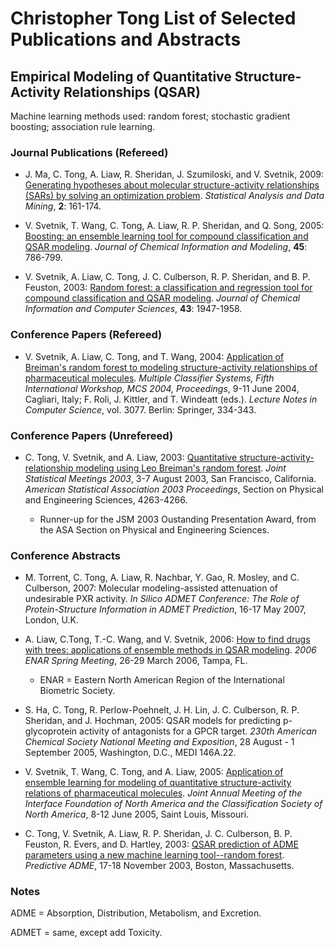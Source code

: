 # Christopher Tong List of Selected Publications and Abstracts

## Empirical Modeling of Quantitative Structure-Activity Relationships (QSAR)

Machine learning methods used: random forest; stochastic gradient boosting; association rule learning.

### Journal Publications (Refereed)

- J. Ma, C. Tong, A. Liaw, R. Sheridan, J. Szumiloski, and V. Svetnik, 2009:  [Generating hypotheses about molecular structure-activity relationships (SARs) by 
solving an optimization problem](https://doi.org/10.1002/sam.10040).  *Statistical Analysis and Data Mining*, **2**: 161-174.

- V. Svetnik,  T. Wang, C.  Tong, A. Liaw, R. P. Sheridan, and Q. Song, 2005:  [Boosting:  an ensemble learning tool for compound classification and QSAR 
modeling](https://doi.org/10.1021/ci0500379). *Journal of Chemical Information and Modeling*, **45**:  786-799.

- V. Svetnik, A. Liaw, C.  Tong, J. C. Culberson, R. P. Sheridan, and B. P. Feuston, 2003:  [Random forest:  a classification and regression tool for 
compound classification and QSAR modeling](https://doi.org/10.1021/ci034160g). *Journal of Chemical Information and Computer Sciences*, **43**: 1947-1958.

### Conference Papers (Refereed)

- V. Svetnik, A. Liaw, C. Tong, and T. Wang, 2004:  [Application of Breiman's random forest to modeling structure-activity relationships of pharmaceutical 
molecules](https://doi.org/10.1007/978-3-540-25966-4_33).  *Multiple Classifier Systems, Fifth International Workshop, MCS 2004, Proceedings*, 9-11 June 2004, Cagliari, Italy; F. Roli, J. Kittler, and 
T. Windeatt (eds.).  *Lecture Notes in Computer Science*, vol. 3077. Berlin: Springer, 334-343.

### Conference Papers (Unrefereed)

- C. Tong, V. Svetnik, and A. Liaw, 2003:  [Quantitative structure-activity-relationship modeling using Leo Breiman's random forest](JSM2003-000025.pdf). 
*Joint Statistical Meetings 2003*, 3-7 August 2003, San Francisco, California.  *American Statistical Association 2003 Proceedings*, Section on 
Physical and Engineering Sciences, 4263-4266.

  - Runner-up for the JSM 2003 Oustanding Presentation Award, from the ASA Section on Physical and Engineering Sciences.

### Conference Abstracts

- M. Torrent, C. Tong, A. Liaw, R. Nachbar, Y. Gao, R. Mosley, and C. Culberson, 2007:  Molecular modeling-assisted attenuation of undesirable PXR 
activity.  *In Silico ADMET Conference:  The Role of Protein-Structure Information in ADMET Prediction*, 16-17 May 2007, London, U.K.

- A. Liaw, C.Tong, T.-C. Wang, and V. Svetnik, 2006:  [How to find drugs with trees:  applications of ensemble methods in QSAR 
modeling](enar2006ex.PNG).  *2006 ENAR Spring Meeting*, 26-29 March 2006, Tampa, FL. 

  - ENAR = Eastern North American Region of the International Biometric Society.

- S. Ha, C. Tong, R. Perlow-Poehnelt, J. H. Lin, J. C. Culberson, R. P. Sheridan, and J. Hochman, 2005:  QSAR models for predicting 
p-glycoprotein activity of antagonists for a GPCR target. *230th American Chemical Society National Meeting and Exposition*, 28 August - 1 September 2005, 
Washington, D.C., MEDI 146A.22.


- V. Svetnik, T. Wang, C. Tong, and A. Liaw, 2005:  [Application of ensemble learning for modeling of quantitative structure-activity relations of 
pharmaceutical molecules](interface2005ex.PNG). *Joint Annual Meeting of the Interface Foundation of North America and the Classification Society of North America*, 8-12 June 2005, Saint Louis, Missouri.  

- C. Tong, V. Svetnik, A. Liaw, R. P. Sheridan, J. C. Culberson, B. P. Feuston, R. Evers, and D. Hartley, 2003:  [QSAR prediction of ADME parameters 
using a new machine learning tool--random forest](predictive_adme_excerpt.PNG).  *Predictive ADME*, 17-18 November 2003, Boston, Massachusetts.

### Notes

ADME = Absorption, Distribution, Metabolism, and Excretion.  

ADMET = same, except add Toxicity.
